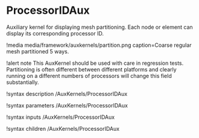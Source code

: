 # ProcessorIDAux

Auxiliary kernel for displaying mesh partitioning. Each node or element can display its corresponding processor ID.

!media media/framework/auxkernels/partition.png caption=Coarse regular mesh partitioned 5 ways.

!alert note
This AuxKernel should be used with care in regression tests. Partitioning is often different between
different platforms and clearly running on a different numbers of processors will change this field
substantially.

!syntax description /AuxKernels/ProcessorIDAux

!syntax parameters /AuxKernels/ProcessorIDAux

!syntax inputs /AuxKernels/ProcessorIDAux

!syntax children /AuxKernels/ProcessorIDAux
